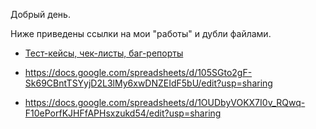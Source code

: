 Добрый день.

Ниже приведены ссылки на мои "работы" и дубли файлами.

* [Тест-кейсы, чек-листы, баг-репорты](https://docs.google.com/spreadsheets/d/105SGto2gF-Sk69CBntTSYyjD2L3lMy6xwDNZEIdF5bU/edit?usp=sharing "Тест-кейсы, чек-листы, баг-репорты")

* https://docs.google.com/spreadsheets/d/105SGto2gF-Sk69CBntTSYyjD2L3lMy6xwDNZEIdF5bU/edit?usp=sharing
* https://docs.google.com/spreadsheets/d/1OUDbyVOKX7I0v_RQwq-F10ePorfKJHFfAPHsxzukd54/edit?usp=sharing
              
